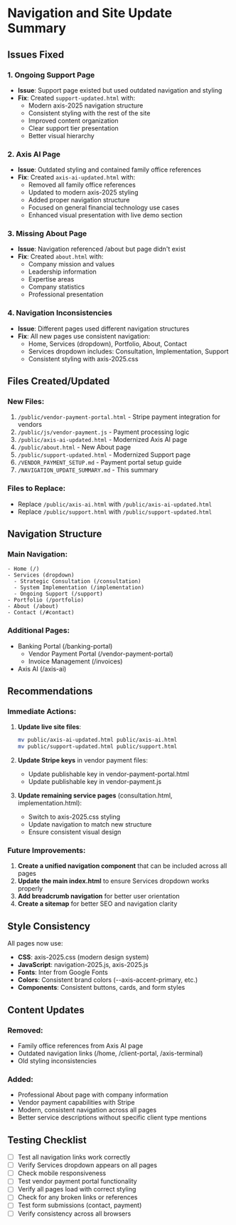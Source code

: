 # Navigation and Site Update Summary

## Issues Fixed

### 1. **Ongoing Support Page**
- **Issue**: Support page existed but used outdated navigation and styling
- **Fix**: Created `support-updated.html` with:
  - Modern axis-2025 navigation structure
  - Consistent styling with the rest of the site
  - Improved content organization
  - Clear support tier presentation
  - Better visual hierarchy

### 2. **Axis AI Page**
- **Issue**: Outdated styling and contained family office references
- **Fix**: Created `axis-ai-updated.html` with:
  - Removed all family office references
  - Updated to modern axis-2025 styling
  - Added proper navigation structure
  - Focused on general financial technology use cases
  - Enhanced visual presentation with live demo section

### 3. **Missing About Page**
- **Issue**: Navigation referenced /about but page didn't exist
- **Fix**: Created `about.html` with:
  - Company mission and values
  - Leadership information
  - Expertise areas
  - Company statistics
  - Professional presentation

### 4. **Navigation Inconsistencies**
- **Issue**: Different pages used different navigation structures
- **Fix**: All new pages use consistent navigation:
  - Home, Services (dropdown), Portfolio, About, Contact
  - Services dropdown includes: Consultation, Implementation, Support
  - Consistent styling with axis-2025.css

## Files Created/Updated

### New Files:
1. `/public/vendor-payment-portal.html` - Stripe payment integration for vendors
2. `/public/js/vendor-payment.js` - Payment processing logic
3. `/public/axis-ai-updated.html` - Modernized Axis AI page
4. `/public/about.html` - New About page
5. `/public/support-updated.html` - Modernized Support page
6. `/VENDOR_PAYMENT_SETUP.md` - Payment portal setup guide
7. `/NAVIGATION_UPDATE_SUMMARY.md` - This summary

### Files to Replace:
- Replace `/public/axis-ai.html` with `/public/axis-ai-updated.html`
- Replace `/public/support.html` with `/public/support-updated.html`

## Navigation Structure

### Main Navigation:
```
- Home (/)
- Services (dropdown)
  - Strategic Consultation (/consultation)
  - System Implementation (/implementation)
  - Ongoing Support (/support)
- Portfolio (/portfolio)
- About (/about)
- Contact (/#contact)
```

### Additional Pages:
- Banking Portal (/banking-portal)
  - Vendor Payment Portal (/vendor-payment-portal)
  - Invoice Management (/invoices)
- Axis AI (/axis-ai)

## Recommendations

### Immediate Actions:
1. **Update live site files**:
   ```bash
   mv public/axis-ai-updated.html public/axis-ai.html
   mv public/support-updated.html public/support.html
   ```

2. **Update Stripe keys** in vendor payment files:
   - Update publishable key in vendor-payment-portal.html
   - Update publishable key in vendor-payment.js

3. **Update remaining service pages** (consultation.html, implementation.html):
   - Switch to axis-2025.css styling
   - Update navigation to match new structure
   - Ensure consistent visual design

### Future Improvements:
1. **Create a unified navigation component** that can be included across all pages
2. **Update the main index.html** to ensure Services dropdown works properly
3. **Add breadcrumb navigation** for better user orientation
4. **Create a sitemap** for better SEO and navigation clarity

## Style Consistency

All pages now use:
- **CSS**: axis-2025.css (modern design system)
- **JavaScript**: navigation-2025.js, axis-2025.js
- **Fonts**: Inter from Google Fonts
- **Colors**: Consistent brand colors (--axis-accent-primary, etc.)
- **Components**: Consistent buttons, cards, and form styles

## Content Updates

### Removed:
- Family office references from Axis AI page
- Outdated navigation links (/home, /client-portal, /axis-terminal)
- Old styling inconsistencies

### Added:
- Professional About page with company information
- Vendor payment capabilities with Stripe
- Modern, consistent navigation across all pages
- Better service descriptions without specific client type mentions

## Testing Checklist

- [ ] Test all navigation links work correctly
- [ ] Verify Services dropdown appears on all pages
- [ ] Check mobile responsiveness
- [ ] Test vendor payment portal functionality
- [ ] Verify all pages load with correct styling
- [ ] Check for any broken links or references
- [ ] Test form submissions (contact, payment)
- [ ] Verify consistency across all browsers
